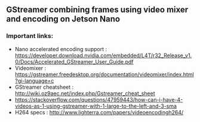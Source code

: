 ## GStreamer combining frames using video mixer and encoding on Jetson Nano

### Important links:
* Nano accelerated encoding support : https://developer.download.nvidia.com/embedded/L4T/r32_Release_v1.0/Docs/Accelerated_GStreamer_User_Guide.pdf
* Videomixer : https://gstreamer.freedesktop.org/documentation/videomixer/index.html?gi-language=c
* GStreamer cheatsheet : http://wiki.oz9aec.net/index.php/Gstreamer_cheat_sheet
* https://stackoverflow.com/questions/47959443/how-can-i-have-4-videos-as-1-using-gstreamer-with-1-large-to-the-left-and-3-sma
* H264 specs : http://www.lighterra.com/papers/videoencodingh264/
